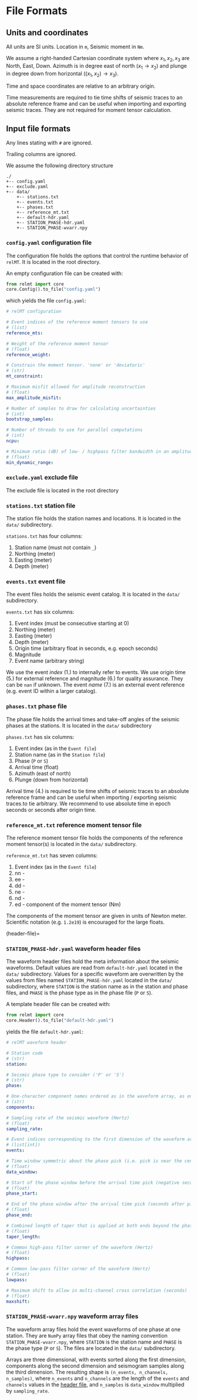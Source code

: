 # File Formats

## Units and coordinates

All units are SI units. Location in `m`, Seismic moment in `Nm`.

We assume a right-handed Cartesian coordinate system where $x_1, x_2, x_3$ are North, East, Down. Azimuth is in degree east of north ($x_1 \rightarrow x_2$) and plunge in degree down from horizontal ($(x_1,x_2) \rightarrow x_3$).

Time and space coordinates are relative to an arbitrary origin.

Time measurements are required to tie time shifts of seismic traces to an
absolute reference frame and can be useful when importing and exporting seismic
traces. They are not required for moment tensor calculation.

## Input file formats

Any lines stating with `#` are ignored.

Trailing columns are ignored.

We assume the following directory structure

```none
./
+-- config.yaml
+-- exclude.yaml
+-- data/
    +-- stations.txt
    +-- events.txt
    +-- phases.txt
    +-- reference_mt.txt
    +-- default-hdr.yaml
    +-- STATION_PHASE-hdr.yaml
    +-- STATION_PHASE-wvarr.npy
```

### `config.yaml` configuration file

The configuration file holds the options that control the runtime behavior of
`relMT`. It is located in the root directory.

An empty configuration file can be created with:

```python
from relmt import core
core.Config().to_file("config.yaml")
```

which yields the file ``config.yaml``:

```yaml
# relMT configuration

# Event indices of the reference moment tensors to use
# (list)
reference_mts:

# Weight of the reference moment tensor
# (float)
reference_weight:

# Constrain the moment tensor. 'none' or 'deviatoric'
# (str)
mt_constraint:

# Maximum misfit allowed for amplitude reconstruction
# (float)
max_amplitude_misfit:

# Number of samples to draw for calculating uncertainties
# (int)
bootstrap_samples:

# Number of threads to use for parallel computations
# (int)
ncpu:

# Minimum ratio (dB) of low- / highpass filter bandwidth in an amplitude ratio measurement
# (float)
min_dynamic_range:
```

### `exclude.yaml` exclude file

The exclude file is located in the root directory

### `stations.txt` station file

The station file holds the station names and locations. It is located in the
`data/` subdirectory.

`stations.txt` has four columns:

1. Station name (must not contain `_`)
2. Northing (meter)
3. Easting (meter)
4. Depth (meter)

### `events.txt` event file

The event files holds the seismic event catalog. It is located in the `data/`
subdirectory.

`events.txt` has six columns:

1. Event index (must be consecutive starting at 0)
2. Northing (meter)
3. Easting (meter)
4. Depth (meter)
5. Origin time (arbitrary float in seconds, e.g. epoch seconds)
6. Magnitude
7. Event name (arbitrary string)

We use the event *index* (1.) to internally refer to events. We use origin time
(5.) for external reference and magnitude (6.) for quality assurance. They can
be `nan` if unknown. The event *name* (7.) is an external event reference (e.g.
event ID within a larger catalog).

### `phases.txt` phase file

The phase file holds the arrival times and take-off angles of the seismic phases
at the stations. It is located in the `data/` subdirectory

`phases.txt` has six columns:

1. Event index (as in the `Event file`)
2. Station name (as in the `Station file`)
3. Phase (`P` or `S`)
4. Arrival time (float)
5. Azimuth (east of north)
6. Plunge (down from horizontal)

Arrival time (4.) is required to tie time shifts of seismic traces to an
absolute reference frame and can be useful when importing / exporting seismic
traces.to tie arbitrary. We recommend to use absolute time in epoch seconds or
seconds after origin time.

### `reference_mt.txt` reference moment tensor file

The reference moment tensor file holds the components of the reference moment
tensor(s) is located in the `data/` subdirectory.

`reference_mt.txt` has seven columns:

1. Event index (as in the `Event file`)
2. nn -
3. ee -
4. dd -
5. ne -
6. nd -
7. ed - component of the moment tensor (Nm)

The components of the moment tensor are given in units of Newton meter.
Scientific notation (e.g. `1.2e19`) is encouraged for the large floats.

(header-file)=
### `STATION_PHASE-hdr.yaml` waveform header files

The waveform header files hold the meta information about the seismic waveforms.
Default values are read from `default-hdr.yaml` located in the `data/`
subdirectory. Values for a specific waveform are overwritten by the values from
files named `STATION_PHASE-hdr.yaml` located in the `data/` subdirectory, where
`STATION` is the station name as in the station and phase files, and `PHASE` is
the phase type as in the phase file (`P` or `S`).

A template header file can be created with:

```python
from relmt import core
core.Header().to_file("default-hdr.yaml")
```

yields the file ``default-hdr.yaml``:

```yaml
# relMT waveform header

# Station code
# (str)
station:

# Seismic phase type to consider ('P' or 'S')
# (str)
phase:

# One-character component names ordered as in the waveform array, as one string (e.g. 'ZNE')
# (str)
components:

# Sampling rate of the seismic waveform (Hertz)
# (float)
sampling_rate:

# Event indices corresponding to the first dimension of the waveform array.
# (list[int])
events:

# Time window symmetric about the phase pick (i.e. pick is near the central sample) (seconds)
# (float)
data_window:

# Start of the phase window before the arrival time pick (negative seconds before pick).
# (float)
phase_start:

# End of the phase window after the arrival time pick (seconds after pick).
# (float)
phase_end:

# Combined length of taper that is applied at both ends beyond the phase window. (seconds)
# (float)
taper_length:

# Common high-pass filter corner of the waveform (Hertz)
# (float)
highpass:

# Common low-pass filter corner of the waveform (Hertz)
# (float)
lowpass:

# Maximum shift to allow in multi-channel cross correlation (seconds)
# (float)
maxshift:
```

### `STATION_PHASE-wvarr.npy` waveform array files

The waveform array files hold the event waveforms of one phase at one
station. They are `NumPy` array files that obey the naming convention
`STATION_PHASE-wvarr.npy`, where `STATION` is the station name and `PHASE` is
the phase type (`P` or `S`). The files are located in the `data/` subdirectory.

Arrays are three dimensional, with events sorted along the first dimension,
components along the second dimension and seismogram samples along the
third dimension. The resulting shape is ``(n_events, n_channels, n_samples)``,
where ``n_events`` and ``n_channels`` are the length of the ``events`` and
``channels`` values in the [header file](#header-file), and ``n_samples`` is `data_window`
multiplied by `sampling_rate`.
